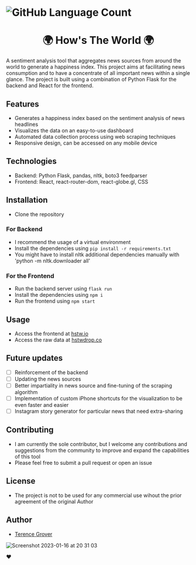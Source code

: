 # <img alt="GitHub Language Count" src="https://img.shields.io/github/languages/count/TerenceGrover/HSTW" /> <img alt="" src="https://img.shields.io/github/repo-size/TerenceGrover/HSTW" />

# <center> 🌍 How's The World 🌍 </center>

A sentiment analysis tool that aggregates news sources from around the world to generate a happiness index. This project aims at facilitating news consumption and to have a concentrate of all important news within a single glance. The project is built using a combination of Python Flask for the backend and React for the frontend. 

## Features
- Generates a happiness index based on the sentiment analysis of news headlines
- Visualizes the data on an easy-to-use dashboard
- Automated data collection process using web scraping techniques
- Responsive design, can be accessed on any mobile device

## Technologies
- Backend: Python Flask, pandas, nltk, boto3 feedparser
- Frontend: React, react-router-dom, react-globe.gl, CSS

## Installation
- Clone the repository

### For Backend
- I recommend the usage of a virtual environment
- Install the dependencies using `pip install -r requirements.txt`
- You might have to install nltk additional dependencies manually with 'python -m nltk.downloader all'

### For the Frontend
- Run the backend server using `flask run`
- Install the dependencies using `npm i`
- Run the frontend using `npm start`

## Usage
- Access the frontend at [hstw.io](https://hstw.io)
- Access the raw data at [hstwdrop.co](https://hstwdrop.co)

## Future updates
- [ ] Reinforcement of the backend
- [ ] Updating the news sources
- [ ] Better impartiality in news source and fine-tuning of the scraping algorithm
- [ ] Implementation of custom iPhone shortcuts for the visualization to be even faster and easier
- [ ] Instagram story generator for particular news that need extra-sharing

## Contributing
- I am currently the sole contributor, but I welcome any contributions and suggestions from the community to improve and expand the capabilities of this tool
- Please feel free to submit a pull request or open an issue

## License
- The project is not to be used for any commercial use wihout the prior agreement of the original Author

## Author
- [Terence Grover](https://github.com/TerenceGrover)

![Screenshot 2023-01-16 at 20 31 03](https://user-images.githubusercontent.com/109336882/212753573-1db2d1b8-4a6e-41a3-b766-e0aa1e4eb7c2.png)

❤️

